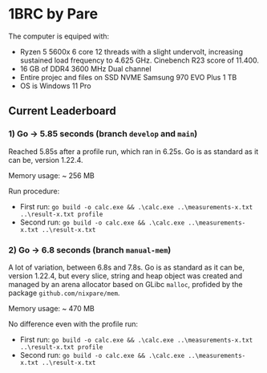 # 1BRC by Pare
The computer is equiped with:
+ Ryzen 5 5600x 6 core 12 threads with a slight undervolt, increasing
sustained load frequency to 4.625 GHz. Cinebench R23 score of 11.400.
+ 16 GB of DDR4 3600 MHz Dual channel
+ Entire projec and files on SSD NVME Samsung 970 EVO Plus 1 TB
+ OS is Windows 11 Pro

## Current Leaderboard

### 1) Go -> 5.85 seconds (branch `develop` and `main`)
Reached 5.85s after a profile run, which ran in 6.25s. Go is as standard as it can be, version 1.22.4.

Memory usage: ~ 256 MB

Run procedure:
+ First run: `go build -o calc.exe && .\calc.exe ..\measurements-x.txt ..\result-x.txt profile`
+ Second run: `go build -o calc.exe && .\calc.exe ..\measurements-x.txt ..\result-x.txt`

### 2) Go -> 6.8 seconds (branch `manual-mem`)
A lot of variation, between 6.8s and 7.8s. Go is as standard as it can be, version 1.22.4, but every slice, string and
heap object was created and managed by an arena allocator based on GLibc `malloc`, profided by the package `github.com/nixpare/mem`.

Memory usage: ~ 470 MB

No difference even with the profile run:
+ First run: `go build -o calc.exe && .\calc.exe ..\measurements-x.txt ..\result-x.txt profile`
+ Second run: `go build -o calc.exe && .\calc.exe ..\measurements-x.txt ..\result-x.txt`
